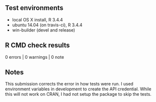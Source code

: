 ## Test environments
* local OS X install, R 3.4.4
* ubuntu 14.04 (on travis-ci), R 3.4.4
* win-builder (devel and release)

## R CMD check results

0 errors | 0 warnings | 0 note

## Notes
This submission corrects the error in how tests were run.  I used environment variables in development to create the API credential.  While this will not work on CRAN, I had not setup the package to skip the tests.  